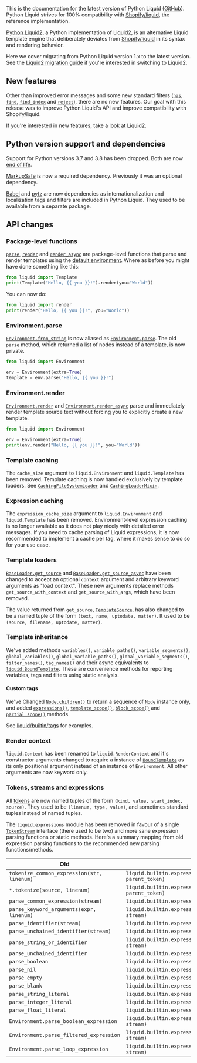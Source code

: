 This is the documentation for the latest version of Python Liquid ([GitHub](https://github.com/jg-rp/liquid)). Python Liquid strives for 100% compatibility with [Shopify/liquid](https://github.com/Shopify/liquid), the reference implementation.

[Python Liquid2](https://github.com/jg-rp/python-liquid2), a Python implementation of Liquid2, is an alternative Liquid template engine that deliberately deviates from [Shopify/liquid](https://github.com/Shopify/liquid) in its syntax and rendering behavior.

Here we cover migrating from Python Liquid version 1.x to the latest version. See the [Liquid2 migration guide](https://jg-rp.github.io/python-liquid2/migration/) if you're interested in switching to Liquid2.

## New features

Other than improved error messages and some new standard filters ([`has`](filter_reference.md#has), [`find`](filter_reference.md#find), [`find_index`](filter_reference.md#find_index) and [`reject`](filter_reference.md#reject)), there are no new features. Our goal with this release was to improve Python Liquid's API and improve compatibility with Shopify/liquid.

If you're interested in new features, take a look at [Liquid2](https://jg-rp.github.io/python-liquid2/migration/#new-features).

## Python version support and dependencies

Support for Python versions 3.7 and 3.8 has been dropped. Both are now [end of life](https://endoflife.date/python).

[MarkupSafe](https://github.com/pallets/markupsafe/) is now a required dependency. Previously it was an optional dependency.

[Babel](https://github.com/python-babel/babel) and [pytz](https://pypi.org/project/pytz/) are now dependencies as internationalization and localization tags and filters are included in Python Liquid. They used to be available from a separate package.

## API changes

### Package-level functions

[`parse`](api/convenience.md#liquid.parse), [`render`](api/convenience.md#liquid.render) and [`render_async`](api/convenience.md#liquid.render_async) are package-level functions that parse and render templates using the [default environment](environment.md). Where as before you might have done something like this:

```python
from liquid import Template
print(Template("Hello, {{ you }}!").render(you="World"))
```

You can now do:

```python
from liquid import render
print(render("Hello, {{ you }}!", you="World"))
```

### Environment.parse

[`Environment.from_string`](api/environment.md#liquid.Environment.from_string) is now aliased as [`Environment.parse`](api/environment.md#liquid.parse). The old `parse` method, which returned a list of nodes instead of a template, is now private.

```python
from liquid import Environment

env = Environment(extra=True)
template = env.parse("Hello, {{ you }}!")
```

### Environment.render

[`Environment.render`](api/environment.md#liquid.Environment.render) and [`Environment.render_async`](api/environment.md#liquid.Environment.render_async) parse and immediately render template source text without forcing you to explicitly create a new template.

```python
from liquid import Environment

env = Environment(extra=True)
print(env.render("Hello, {{ you }}!", you="World"))
```

### Template caching

The `cache_size` argument to `liquid.Environment` and `liquid.Template` has been removed. Template caching is now handled exclusively by template loaders. See [`CachingFileSystemLoader`](loading_templates.md/#caching-file-system-loader) and [`CachingLoaderMixin`](api/loaders.md#liquid.CachingLoaderMixin).

### Expression caching

The `expression_cache_size` argument to `liquid.Environment` and `liquid.Template` has been removed. Environment-level expression caching is no longer available as it does not play nicely with detailed error messages. If you need to cache parsing of Liquid expressions, it is now recommended to implement a cache per tag, where it makes sense to do so for your use case.

### Template loaders

[`BaseLoader.get_source`](api/loaders.md#liquid.loader.BaseLoader.get_source) and [`BaseLoader.get_source_async`](api/loaders.md#liquid.loader.BaseLoader.get_source_async) have been changed to accept an optional `context` argument and arbitrary keyword arguments as "load context". These new arguments replace methods `get_source_with_context` and `get_source_with_args`, which have been removed.

The value returned from `get_source`, [`TemplateSource`](api/loaders.md#liquid.loader.TemplateSource), has also changed to be a named tuple of the form `(text, name, uptodate, matter)`. It used to be `(source, filename, uptodate, matter)`.

### Template inheritance

We've added methods `variables()`, `variable_paths()`, `variable_segments()`, `global_variables()`, `global_variable_paths()`, `global_variable_segments()`, `filter_names()`, `tag_names()` and their async equivalents to [`liquid.BoundTemplate`](api/template.md). These are convenience methods for reporting variables, tags and filters using static analysis.

#### Custom tags

We've Changed [`Node.children()`](api/ast.md#liquid.Node.children) to return a sequence of [`Node`](api/ast.md) instance only, and added [`expressions()`](api/ast.md#liquid.Node.expressions), [`template_scope()`](api/ast.md#liquid.Node.template_scope), [`block_scope()`](api/ast.md#liquid.Node.block_scope) and [`partial_scope()`](api/ast.md#liquid.Node.partial_scope) methods.

See [liquid/builtin/tags](https://github.com/jg-rp/liquid/tree/main/liquid/builtin/tags) for examples.

### Render context

`liquid.Context` has been renamed to `liquid.RenderContext` and it's constructor arguments changed to require a instance of [`BoundTemplate`](api/template.md) as its only positional argument instead of an instance of `Environment`. All other arguments are now keyword only.

### Tokens, streams and expressions

All [tokens](api/tokens.md) are now named tuples of the form `(kind, value, start_index, source)`. They used to be `(linenum, type, value)`, and sometimes standard tuples instead of named tuples.

The `liquid.expressions` module has been removed in favour of a single [`TokenStream`](api/tokens.md#liquid.TokenStream) interface (there used to be two) and more sane expression parsing functions or static methods. Here's a summary mapping from old expression parsing functions to the recommended new parsing functions/methods.

| Old                                        | New                                                                |
| ------------------------------------------ | ------------------------------------------------------------------ |
| `tokenize_common_expression(str, linenum)` | `liquid.builtin.expressions.tokenize(source, parent_token)`        |
| `*.tokenize(source, linenum)`              | `liquid.builtin.expressions.tokenize(source, parent_token)`        |
| `parse_common_expression(stream)`          | `liquid.builtin.expressions.parse_primitive(env, stream)`          |
| `parse_keyword_arguments(expr, linenum)`   | `liquid.builtin.expressions.KeywordArgument.parse(env, stream)`    |
| `parse_identifier(stream)`                 | `liquid.builtin.expressions.Path.parse(env, stream)`               |
| `parse_unchained_identifier(stream)`       | `liquid.builtin.expressions.parse_identifier(env, stream)`         |
| `parse_string_or_identifier`               | `liquid.builtin.expressions.parse_string_or_path(env, stream)`     |
| `parse_unchained_identifier`               | `liquid.builtin.expressions.parse_name(env, stream)`               |
| `parse_boolean`                            | `liquid.builtin.expressions.parse_primitive(env, stream)`          |
| `parse_nil`                                | `liquid.builtin.expressions.parse_primitive(env, stream)`          |
| `parse_empty`                              | `liquid.builtin.expressions.parse_primitive(env, stream)`          |
| `parse_blank`                              | `liquid.builtin.expressions.parse_primitive(env, stream)`          |
| `parse_string_literal`                     | `liquid.builtin.expressions.parse_primitive(env, stream)`          |
| `parse_integer_literal`                    | `liquid.builtin.expressions.parse_primitive(env, stream)`          |
| `parse_float_literal`                      | `liquid.builtin.expressions.parse_primitive(env, stream)`          |
| `Environment.parse_boolean_expression`     | `liquid.builtin.expressions.BooleanExpression.parse(env, stream)`  |
| `Environment.parse_filtered_expression`    | `liquid.builtin.expressions.FilteredExpression.parse(env, stream)` |
| `Environment.parse_loop_expression`        | `liquid.builtin.expressions.LoopExpression.parse(env, stream)`     |
